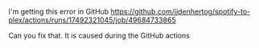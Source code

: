 I'm getting this error in GitHub 
https://github.com/jjdenhertog/spotify-to-plex/actions/runs/17492321045/job/49684733865

Can you fix that. It is caused during the GitHub actions